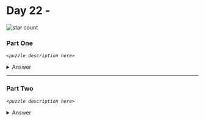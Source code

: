 # Day 22 - 
![star count](https://img.shields.io/endpoint?url=https://raw.githubusercontent.com/kata-gatame/advent-of-code/main/2021/day-22/stars.json)

### Part One
*`<puzzle description here>`*

<details>
  <summary>Answer</summary>

  Your puzzle answer was **``**.
</details>

<hr/>

### Part Two
*`<puzzle description here>`*

<details>
  <summary>Answer</summary>

  Your puzzle answer was **``**.
</details>